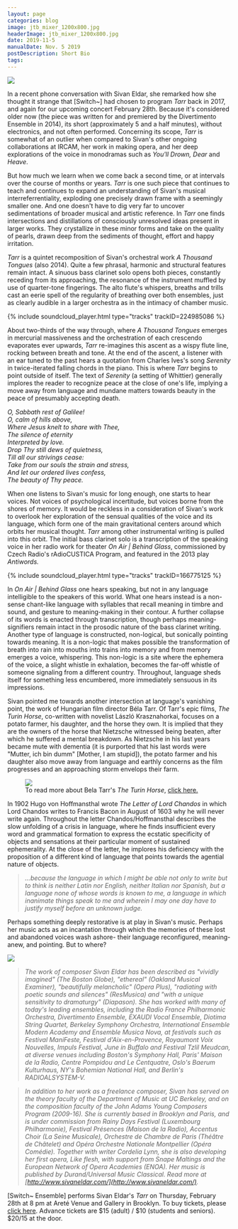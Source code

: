 ```yaml
---
layout: page
categories: blog
image: jtb_mixer_1200x800.jpg
headerImage: jtb_mixer_1200x800.jpg
date: 2019-11-5
manualDate: Nov. 5 2019
postDescription: Short Bio
tags:
---
```


<img class="float-sm-right col-sm-6 col-lg-5 p4-0 pb-3" src="{{ site.images }}/sivan-post/DSC_2705.jpg">

In a recent phone conversation with Sivan Eldar, she remarked how she thought it strange that [Switch~] had chosen to program *Tarr* back in 2017, and again for our upcoming concert February 28th. Because it's considered older now (the piece was written for and premiered by the Divertimento Ensemble in 2014), its short (approximately 5 and a half minutes), without electronics, and not often performed. Concerning its scope, *Tarr* is somewhat of an outlier when compared to Sivan's other ongoing collaborations at IRCAM, her work in making opera, and her deep explorations of the voice in monodramas such as *You'll Drown, Dear* and *Heave*.

But how much we learn when we come back a second time, or at intervals over the course of months or years. *Tarr* is one such piece that continues to teach and continues to expand an understanding of Sivan's musical interreferrentiality, exploding one precisely drawn frame with a seemingly smaller one. And one doesn't have to dig very far to uncover sedimentations of broader musical and artistic reference. In *Tarr* one finds intersections and distillations of consciously unresolved ideas present in larger works. They crystallize in these minor forms and take on the quality of pearls, drawn deep from the sediments of thought, effort and happy irritation.

*Tarr* is a quintet recomposition of Sivan's orchestral work *A Thousand Tongues* (also 2014). Quite a few phrasal, harmonic and structural features remain intact. A sinuous bass clarinet solo opens both pieces, constantly receding from its approaching, the resonance of the instrument muffled by use of quarter-tone fingerings. The alto flute's whispers, breaths and trills cast an eerie spell of the regularity of breathing over both ensembles, just as clearly audible in a larger orchestra as in the intimacy of chamber music.

{% include soundcloud_player.html type="tracks" trackID=224985086 %}

About two-thirds of the way through, where *A Thousand Tongues* emerges in mercurial massiveness and the orchestration of each crescendo evaporates ever upwards, *Tarr* re-imagines this ascent as a wispy flute line, rocking between breath and tone. At the end of the ascent, a listener with an ear tuned to the past hears a quotation from Charles Ives's song *Serenity* in twice-iterated falling chords in the piano. This is where *Tarr* begins to point outside of itself. The text of *Serenity* (a setting of Whittier) generally implores the reader to recognize peace at the close of one's life, implying a move away from language and mundane matters towards beauty in the peace of presumably accepting death.

<div class="col-sm-6 text-center mx-auto mb-3">
<em>O, Sabbath rest of Galilee!</em><br>
<em>O, calm of hills above,</em><br>
<em>Where Jesus knelt to share with Thee,</em><br>
<em>The silence of eternity</em><br>
<em>Interpreted by love.</em><br>
<em>Drop Thy still dews of quietness,</em><br>
<em>Till all our strivings cease:</em><br>
<em>Take from our souls the strain and stress,</em><br>
<em>And let our ordered lives confess,</em><br>
<em>The beauty of Thy peace.</em>
</div>

When one listens to Sivan's music for long enough, one starts to hear voices. Not voices of psychological incertitude, but voices borne from the shores of memory. It would be reckless in a consideration of Sivan's work to overlook her exploration of the sensual qualities of the voice and its language, which form one of the main gravitational centers around which orbits her musical thought. *Tarr* among other instrumental writing is pulled into this orbit. The initial bass clarinet solo is a transcription of the speaking voice in her radio work for theater *On Air \| Behind Glass*, commissioned by Czech Radio's rAdioCUSTICA Program, and featured in the 2013 play *Antiwords.*

{% include soundcloud_player.html type="tracks" trackID=166775125 %}

In *On Air \| Behind Glass* one hears speaking, but not in any language intelligible to the speakers of this world. What one hears instead is a non-sense chant-like language with syllables that recall meaning in timbre and sound, and gesture to meaning-making in their contour. A further collapse of its words is enacted through transcription, though perhaps meaning-signifiers remain intact in the prosodic nature of the bass clarinet writing. Another type of language is constructed, non-logical, but sonically pointing towards meaning. It is a non-logic that makes possible the transformation of breath into rain into mouths into trains into memory and from memory emerges a voice, whispering. This non-logic is a site where the ephemera of the voice, a slight whistle in exhalation, becomes the far-off whistle of someone signaling from a different country. Throughout, language sheds itself for something less encumbered, more immediately sensuous in its impressions.

Sivan pointed me towards another intersection at language's vanishing point, the work of Hungarian film director Béla Tarr. Of Tarr's epic films, *The Turin Horse*, co-written with novelist László Krasznahorkai, focuses on a potato farmer, his daughter, and the horse they own. It is implied that they are the owners of the horse that Nietzsche witnessed being beaten, after which he suffered a mental breakdown. As Nietzsche in his last years became mute with dementia (it is purported that his last words were "Mutter, ich bin dumm" [Mother, I am stupid]), the potato farmer and his daughter also move away from language and earthly concerns as the film progresses and an approaching storm envelops their farm.

<div class="col-sm-6 mx-auto">
  <figure class="figure">
    <img src="{{ site.images }}/sivan-post/bela-tarr.jpg" class="figure-img img-fluid">
    <figcaption class="figure-caption text-center">To read more about Bela Tarr's <em>The Turin Horse</em>, <a href="https://www.nytimes.com/2012/02/10/movies/the-turin-horse-from-bela-tarr.html">click here.</a></figcaption>
  </figure>
</div>

In 1902 Hugo von Hoffmansthal wrote *The Letter of Lord Chandos* in which Lord Chandos writes to Francis Bacon in August of 1603 why he will never write again. Throughout the letter Chandos/Hoffmansthal describes the slow unfolding of a crisis in language, where he finds insufficient every word and grammatical formation to express the ecstatic specificity of objects and sensations at their particular moment of sustained ephemerality. At the close of the letter, he implores his deficiency with the proposition of a different kind of language that points towards the agential nature of objects.

> *...because the language in which I might be able not only to write but to think is neither Latin nor English, neither Italian nor Spanish, but a language none of whose words is known to me, a language in which inanimate things speak to me and wherein I may one day have to justify myself before an unknown judge.*

Perhaps something deeply restorative is at play in Sivan's music. Perhaps her music acts as an incantation through which the memories of these lost and abandoned voices wash ashore- their language reconfigured, meaning-anew, and pointing. But to where?

<img class="float-sm-right col-sm-6 col-lg-5 p4-0 pb-3" src="{{ site.images }}/sivan-post/Sivan-Eldar_01-2.jpg">

> *The work of composer Sivan Eldar has been described as "vividly imagined" (The Boston Globe), "ethereal" (Oakland Musical Examiner), "beautifully melancholic" (Opera Plus), "radiating with poetic sounds and silences" (ResMusica) and "with a unique sensitivity to dramaturgy" (Diapason). She has worked with many of today's leading ensembles, including the Radio France Philharmonic Orchestra, Divertimento Ensemble, EXAUDI Vocal Ensemble, Diotima String Quartet, Berkeley Symphony Orchestra, International Ensemble Modern Academy and Ensemble Musica Nova, at festivals such as Festival ManiFeste, Festival d'Aix-en-Provence, Royaumont Voix Nouvelles, Impuls Festival, June in Buffalo and Festival Tzlil Meudcan, at diverse venues including Boston's Symphony Hall, Paris' Maison de la Radio, Centre Pompidou and Le Centquatre, Oslo's Baerum Kulturhaus, NY's Bohemian National Hall, and Berlin's RADIOALSYSTEM-V.*

> *In addition to her work as a freelance composer, Sivan has served on the theory faculty of the Department of Music at UC Berkeley, and on the composition faculty of the John Adams Young Composers Program (2009-16). She is currently based in Brooklyn and Paris, and is under commission from Rainy Days Festival (Luxembourg Philharmonie), Festival Présences (Maison de la Radio), Accentus Choir (La Seine Musicale), Orchestre de Chambre de Paris (Théâtre de Châtelet) and Opéra Orchestre Nationale Montpellier (Opéra Comédie). Together with writer Cordelia Lynn, she is also developing her first opera, Like flesh, with support from Snape Maltings and the European Network of Opera Academies (ENOA). Her music is published by Durand/Universal Music Classical. Read more at [http://www.sivaneldar.com/](http://www.sivaneldar.com/).*

[Switch~ Ensemble] performs Sivan Eldar's *Tarr* on Thursday, February 28th at 8 pm at Areté Venue and Gallery in Brooklyn. To buy tickets, please [click here](https://www.eventbrite.com/e/switch-ensemble-arete-tickets-54896909133). Advance tickets are $15 (adult) / $10 (students and seniors). $20/15 at the door.





<!--
⋅⋅⋅Jason Thorpe Buchanan is an American composer of operatic, orchestral, chamber, electroacoustic, and intermedia works that explore fragmentation, multiplicity, oscillation between intelligibility and unintelligibility, and the integration of live performance with technology. He is currently Artistic Director of the [Switch~ Ensemble] and Department Chair/Lecturer in Composition, Music Theory, and Electronic Music Composition at the College of Music, Mahidol University in Thailand. His works have been described as “an unearthly collage of sounds”, “sharply-edged”, and “free jazz gone wrong—in a good way.”

⋅⋅⋅Jason is the recipient of a 2010-11 Fulbright Fellowship at the Hochschule für Musik und Theater in Hamburg (DE) as a visiting scholar, a fellowship and commissions from Royaumont for soliloquios del viento (2016) for the Talea Ensemble+EXAUDI Vocal Ensemble and ACTOR-NETWORK THEORY (2017) for the Académie Voix Nouvelles Ensemble, a 2015 American-Scandinavian Foundation Grant, a 2014 commission from the International Horn Society and 2015 ASCAP Morton Gould Award for Double Concerto (2014) written for the Eastman Musica Nova Ensemble, soloists Jeff Nelsen, Michael Walker, and conductor Brad Lubman, a 2014 ASCAP Morton Gould Award & Howard Hanson Orchestral Prize (2014) for Asymptotic Flux: Second Study in Entropy (2013) commissioned by the Mizzou International Composers Festival for Alarm Will Sound, a commission from the Blue Water Chamber Orchestra as winner of Iron Composer (2014), commissions from Ensemble Nikel (2014) and Iktus Percussion (2013), the German/American Fulbright Commission (2011) and winner of newEar Composer’s Competition (2013).

⋅⋅⋅In 2015, as Artist-in-Residence at USF Verftet/City Council of Bergen, Norway and nominee for the Gaudeamus Prize, three works were presented by Insomnio, New European Ensemble, and Slagwerk Den Haag at Gaudeamus Muziekweek (NL). His works walkside, lost and gimme shelter (2015), commissioned by Gaudeamus Muziekweek and Eklekto Percussion Geneva, both explore the structural intersection of precise physical gestures, fragile sounds, and speech alongside live audio and video processing. Three speaking percussionists manipulate household objects, microphones, and speakers embedded in wooden boxes while cameras generate a reservoir of video files. These files are retrieved, re-organized, and composited against one another, creating temporal, aural, and visual dissonances between past and present actions. As 2018 Artist-In-Residence at the Embassy of Foreign Artists in Geneva, Switzerland, he developed a new, interactive processing environment for surface, tension (2018), responding directly to the discrete physical gestures of performers and governing the behavior of both signal processing and soundfile triggering through wearable technology, sensors, and motion tracking.

⋅⋅⋅PANIC ARCHITECTURE (2017), commissioned by the Earle Brown Music Foundation for the Talea Ensemble and TIME SPANS Festival in NYC, evokes a participatory framework demanding compulsive interaction and attention. The relentless influx of email, messages, and notifications compel our constant engagement and response, functioning as both our tether to society and primary mode of interpersonal contact. Intermittent reinforcement entices users to obsessively check for new content. Digital panic occurs when multiple, simultaneous systems demand a user’s attention concurrently.

⋅⋅⋅Scenes from his multimedia opera Hunger have received performances at Darmstadt (2014) with Ensemble Interface (DE), The Industry’s FIRST TAKE in L.A. (2015) with wild Up, and the MATA Interval Series in New York City (2015) with the [Switch~ Ensemble]. “Hunger is a kind of training session in mental disintegration… An ungodly opera needs ugly music, singers who produce primal sounds, an electric guitar that sounds scraped raw, a wailing orchestra effects, cuts the ear like a knife. Buchanan delivers.” – L.A. Times

⋅⋅⋅all-forgetting-is-retrieval (2019) for ensemble and augmented conductor was commissioned by the Thailand New Music and Arts Symposium, exploring the formation of human memory, retrieval, failure, and the emotional space of “lost” experiences—the inability to be truly present in a moment, or further commit to memory experiences that are simultaneously both formative and fleeting. The rapid loss of their fidelity is staggering, and this work attempt to confront that impermanence and decay.

⋅⋅⋅Primary mentors have included Ricardo Zohn-Muldoon, Steven Takasugi, Pierluigi Billone, Chaya Czernowin, Raphaël Cendo, David Liptak, Virko Baley, Peter Michael Hamel, Jorge Villavicencio Grossmann, Pablo Furman, and Georges Aperghis. Jason served for three years as Executive Director of the Valencia International Performance Academy & Festival (Spain), for two years as a Curator for the San Francisco Center for New Music, and as founding Director of the TICF Academy for Young Composers, as well as course instructor in electronic music and composition, board member of OSSIA, and assistant conductor for the Musica Nova Ensemble with conductor Brad Lubman at the Eastman School of Music.

⋅⋅⋅He is widely sought internationally as a guest composer and lecturer at institutions including the University of Virginia, San Jose State University, UNLV, Queens New Music Festival, MATA, UT Austin, Tzlil Meudcan Festival (Tel Aviv), Hamilton College, Chamber Music Campania (Italy), Portland State University, TRANSIT Festival Belgium, University of Richmond, UNCG, Michigan State University, University of Northern Colorado, the Bergen Center for Elektronisk Kunst (BEK) in Norway, the University of Chicago, and Stanford University. He holds a Ph.D. in Composition from the Eastman School of Music, and degrees in Composition and Music Technology from San José State University (BM & BA, 2008) and the University of Nevada, Las Vegas (MM, 2010), where he taught courses in composition and theory. Current projects include the multimedia opera Hunger, and a large work for the Hong Kong New Music Ensemble commissioned by the MATA Festival in NYC (2020). www.jasonthorpebuchanan.com
